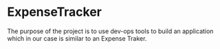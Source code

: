 # ExpenseTracker
The purpose of the project is to use dev-ops tools to build an application which in our case is similar to an Expense Traker.
